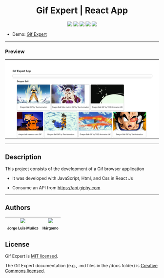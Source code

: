 <h1 align="center"> Gif Expert | React App </h1>

<p align="center">
  <img src="https://img.shields.io/badge/JavaScript-f1e05a">
  <img src="https://img.shields.io/badge/API-3fb950">
  <img src="https://img.shields.io/badge/Html-e34c26">
  <img src="https://img.shields.io/badge/Css-563d7c">
  <img src="https://img.shields.io/badge/status-close-ff3333">
</p>

* Demo: [Gif Expert](https://jorgelmunozp.github.io/react-gift-expert/)

***

### Preview
![Preview](/docs/preview.png)

***


## Description

This project consists of the development of a Gif browser application 

* It was developed with JavaScript, Html, and Css in React Js
+ Consume an API from https://api.giphy.com

***

## Authors

| [<img src="https://avatars.githubusercontent.com/u/101136356?s=400&v=4" width=115><br><sub>Jorge Luis Muñoz</sub>](https://github.com/jorgelmunozp) | [<img src="https://avatars.githubusercontent.com/u/109540980?v=4" width=115><br><sub>Hárgomo</sub>](https://github.com/hargomo) |
| :---: | :---: |

## License

Gif Expert is [MIT licensed](/docs/LICENSE.txt).

The Gif Expert documentation (e.g., .md files in the /docs folder) is [Creative Commons licensed](/docs/LICENSE-docs.txt).